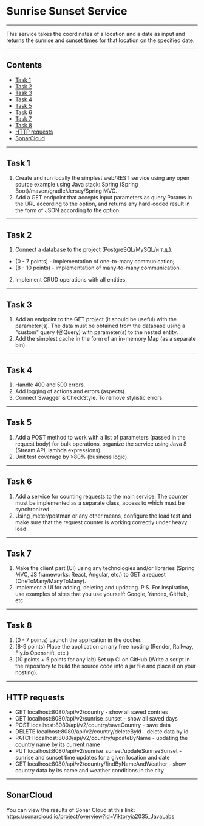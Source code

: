 # Sunrise Sunset Service

***
This service takes the coordinates of a location and a date as input and returns the sunrise and sunset times for that location on the specified date.
***
## Contents
- [Task 1](#task-1)
- [Task 2](#task-2)
- [Task 3](#task-3)
- [Task 4](#task-4)
- [Task 5](#task-5)
- [Task 6](#task-6)
- [Task 7](#task-7)
- [Task 8](#task-8)
- [HTTP requests](#HTTP-requests)
- [SonarCloud](#sonarCloud)
***

## Task 1
1. Create and run locally the simplest web/REST service using any open source example using Java stack: Spring (Spring Boot)/maven/gradle/Jersey/Spring MVC. 
2. Add a GET endpoint that accepts input parameters as query Params in the URL according to the option, and returns any hard-coded result in the form of JSON according to the option.
***

## Task 2
1. Connect a database to the project (PostgreSQL/MySQL/и т.д.).
- (0 - 7 points) - implementation of one-to-many communication;
- (8 - 10 points) - implementation of many-to-many communication.
2. Implement CRUD operations with all entities.
***

## Task 3
1. Add an endpoint to the GET project (it should be useful) with the parameter(s). The data must be obtained from the database using a "custom" query (@Query) with parameter(s) to the nested entity.
2. Add the simplest cache in the form of an in-memory Map (as a separate bin).
***

## Task 4
1. Handle 400 and 500 errors.
2. Add logging of actions and errors (aspects).
3. Connect Swagger & CheckStyle. To remove stylistic errors.
***

## Task 5
1. Add a POST method to work with a list of parameters (passed in the request body) for bulk operations, organize the service using Java 8 (Stream API, lambda expressions).
2. Unit test coverage by >80% (business logic).
***

## Task 6
1. Add a service for counting requests to the main service. The counter must be implemented as a separate class, access to which must be synchronized.
2. Using jmeter/postman or any other means, configure the load test and make sure that the request counter is working correctly under heavy load.
***

## Task 7
1. Make the client part (UI) using any technologies and/or libraries (Spring MVC, JS frameworks: React, Angular, etc.) to GET a request (OneToMany/ManyToMany).
2. Implement a UI for adding, deleting and updating.
P.S. For inspiration, use examples of sites that you use yourself: Google, Yandex, GitHub, etc.
***

## Task 8
1. (0 - 7 points) Launch the application in the docker.
2. (8-9 points) Place the application on any free hosting (Render, Railway, Fly.io Openshift, etc.)
3. (10 points + 5 points for any lab) Set up CI on GitHub (Write a script in the repository to build the source code into a jar file and place it on your hosting).
***

## HTTP requests
+ GET localhost:8080/api/v2/country - show all saved contries
+ GET localhost:8080/api/v2/sunrise_sunset - show all saved days
+ POST localhost:8080/api/v2/country/saveCountry - save data
+ DELETE localhost:8080/api/v2/country/deleteById - delete data by id
+ PATCH localhost:8080/api/v2/country/updateByName - updating the country name by its current name
+ PUT localhost:8080/api/v2/sunrise_sunset/updateSunriseSunset - sunrise and sunset time updates for a given location and date
+ GET localhost:8080/api/v2/country/findByNameAndWeather - show country data by its name and weather conditions in the city
***

## SonarCloud
You can view the results of Sonar Cloud at this link: https://sonarcloud.io/project/overview?id=Viktoryia2035_JavaLabs
